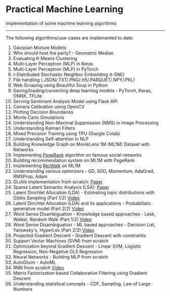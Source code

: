 # Practical Machine Learning 

Implementation of some machine learning algorithms
***

The following algorithms/use-cases are implemented to date:
1. Gaussian Mixture Models
2. Who should host the party? - Geometric Median
3. Evaluating K-Means Clustering
4. Multi-Layer Perceptron (MLP) in Keras
5. Multi-Layer Perceptron (MLP) in PyTorch
6. t-Distributed Stochastic Neighbor Embedding (t-SNE)
7. File handling (.JSON/.TXT/.PNG/.H5/.PARQUET/.NPY/.PKL)
8. Web Scraping using Beautiful Soup in Python
9. Saving/loading/converting deep learning models - PyTorch, Keras, ONNX, TFLite
10. Serving Sentiment Analysis Model using Flask API
11. Camera Calibration using OpenCV
12. Plotting Decision Boundaries
13. Monte Carlo Simulations
14. Understanding Non-Maximal Suppression (NMS) in Image Processing
15. Understanding Kalman Filters 
16. Mixed Precision Training using TPU (Google Colab)
17. Understanding Self-attention in NLP
18. Building Knowledge Graph on MovieLens 1M (ML1M) Dataset with Networkx
19. Implementing [PageRank](https://snap.stanford.edu/class/cs224w-readings/Brin98Anatomy.pdf) algorithm on famous social networks
20. Building recommendation system on ML1M with PageRank 
21. Implementing [RecWalk](https://dl.acm.org/doi/10.1145/3289600.3291016) on ML1M
22. Understanding various optimizers - GD, SGD, Momentum, AdaGrad, RMSProp, Adam
23. GLoVe implementation from scratch: [Paper](https://nlp.stanford.edu/pubs/glove.pdf)
24. Sparse Latent Semantic Analysis (LSA): [Paper](https://www.cs.cmu.edu/~jgc/publication/PublicationPDF/Sparse_Latent_Semantic_Analysis.pdf)
25. Latent Dirichlet Allocation (LDA) - Estimating topic distributions with Gibbs Sampling (Part 1/2) [Video](https://www.youtube.com/watch?v=_WCwOICQhZI)
26. Latent Dirichlet Allocation (LDA) and its applications - Probabilistic generative model (Part 2/2) [Video](https://www.youtube.com/watch?v=YYQmego-l1E)
27. Word Sense Disambiguation - Knowledge based approaches - Lesk, Walker, Random Walk (Part 1/2) [Video](https://www.youtube.com/watch?v=O0s0UAEYQn0)
28. Word Sense Disambiguation - ML based approaches - Decision List, Yarowsky's, HyperLex (Part 2/2) [Video](https://www.youtube.com/watch?v=Jr0uEViJtzU)
29. Projected Gradient Descent - Gradient Descent with constraints
30. Support Vector Machines (SVM) from scratch
31. Optimization beyond Gradient Descent - Linear SVM, Logistic Regression, Non-Negative OLS Regression
32. Neural Networks - Building MLP from scratch
33. AutoGluon - AutoML
34. RNN from scratch [Video](https://www.youtube.com/watch?v=ogZi5oIo4fI)
35. Matrix Factorization based Collaborative Filtering using Gradient Descent
36. Understanding statistical concepts - CDF, Sampling, Law of Large Numbers
